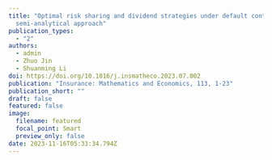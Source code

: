 ```yaml
---
title: "Optimal risk sharing and dividend strategies under default contagion: A
  semi-analytical approach"
publication_types:
  - "2"
authors:
  - admin
  - Zhuo Jin
  - Shuanming Li
doi: https://doi.org/10.1016/j.insmatheco.2023.07.002
publication: "Insurance: Mathematics and Economics, 113, 1-23"
publication_short: ""
draft: false
featured: false
image:
  filename: featured
  focal_point: Smart
  preview_only: false
date: 2023-11-16T05:33:34.794Z
---
```

